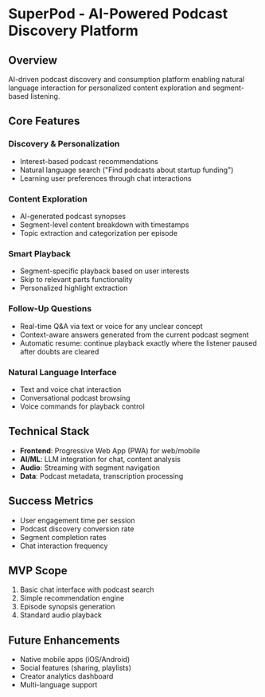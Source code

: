 # SuperPod - AI-Powered Podcast Discovery Platform

## Overview
AI-driven podcast discovery and consumption platform enabling natural language interaction for personalized content exploration and segment-based listening.

## Core Features

### Discovery & Personalization
- Interest-based podcast recommendations
- Natural language search ("Find podcasts about startup funding")
- Learning user preferences through chat interactions

### Content Exploration
- AI-generated podcast synopses
- Segment-level content breakdown with timestamps
- Topic extraction and categorization per episode

### Smart Playback
- Segment-specific playback based on user interests
- Skip to relevant parts functionality
- Personalized highlight extraction

### Follow-Up Questions
- Real-time Q&A via text or voice for any unclear concept
- Context-aware answers generated from the current podcast segment
- Automatic resume: continue playback exactly where the listener paused after doubts are cleared

### Natural Language Interface
- Text and voice chat interaction
- Conversational podcast browsing
- Voice commands for playback control

## Technical Stack
- **Frontend**: Progressive Web App (PWA) for web/mobile
- **AI/ML**: LLM integration for chat, content analysis
- **Audio**: Streaming with segment navigation
- **Data**: Podcast metadata, transcription processing

## Success Metrics
- User engagement time per session
- Podcast discovery conversion rate
- Segment completion rates
- Chat interaction frequency

## MVP Scope
1. Basic chat interface with podcast search
2. Simple recommendation engine
3. Episode synopsis generation
4. Standard audio playback

## Future Enhancements
- Native mobile apps (iOS/Android)
- Social features (sharing, playlists)
- Creator analytics dashboard
- Multi-language support
